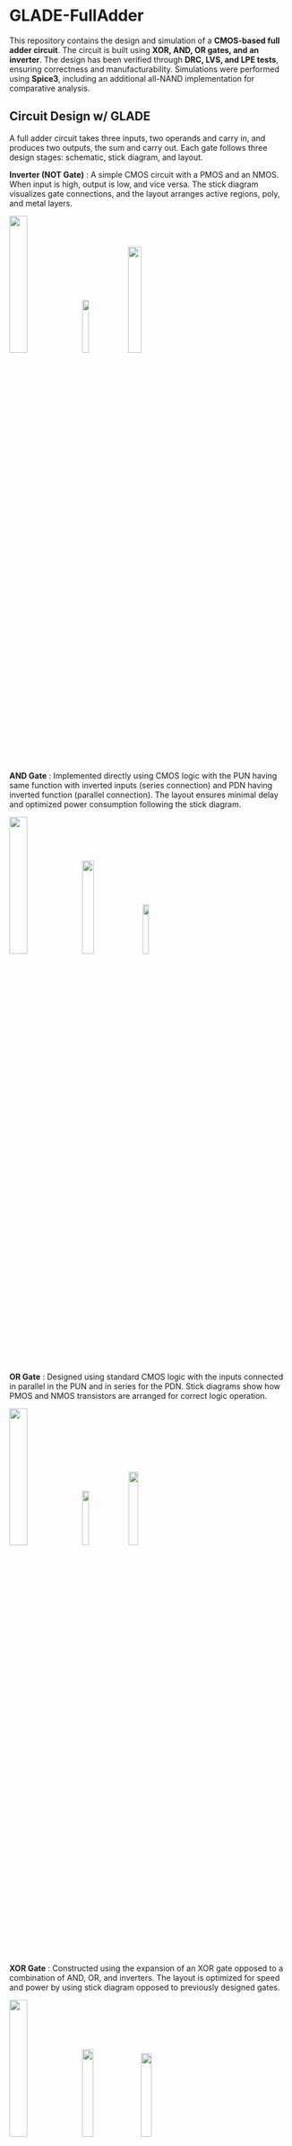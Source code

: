 # GLADE-FullAdder

This repository contains the design and simulation of a **CMOS-based full adder circuit**. The circuit is built using **XOR, AND, OR gates, and an inverter**. The design has been verified through **DRC, LVS, and LPE tests**, ensuring correctness and manufacturability. Simulations were performed using **Spice3**, including an additional all-NAND implementation for comparative analysis.

## Circuit Design w/ GLADE
A full adder circuit takes three inputs, two operands and carry in, and produces two outputs, the sum and carry out.
Each gate follows three design stages: schematic, stick diagram, and layout.

**Inverter (NOT Gate)**
 : A simple CMOS circuit with a PMOS and an NMOS. When input is high, output is low, and vice versa. The stick diagram visualizes gate connections, and the layout arranges active regions, poly, and metal layers.
<p float="center">
  <img src="https://github.com/user-attachments/assets/fa87eb55-37ea-489a-9013-bb28414428af"  width = 25% />
  <img src="https://github.com/user-attachments/assets/4d23b754-c343-42a6-9277-325f04479284" width=15.5% /> 
  <img src="https://github.com/user-attachments/assets/7301e619-54c0-4530-aa55-ad7c652511bd" width=22% /> 
</p>

**AND Gate**
 : Implemented directly using CMOS logic with the PUN having same function with inverted inputs (series connection) and PDN having inverted function (parallel connection). The layout ensures minimal delay and optimized power consumption following the stick diagram.
<p float="center">
  <img src="https://github.com/user-attachments/assets/0e386175-d050-45e9-9704-d71983bf6a17" width = 25% />
  <img src="https://github.com/user-attachments/assets/0036b20c-b081-4f2b-ba1a-58f41c008d05" width=20.6% /> 
  <img src="https://github.com/user-attachments/assets/3d553384-46ab-4144-b15a-0bae03612621" width=15% /> 
</p>

**OR Gate** 
 : Designed using standard CMOS logic with the inputs connected in parallel in the PUN and in series for the PDN. Stick diagrams show how PMOS and NMOS transistors are arranged for correct logic operation.
<p float="center">
  <img src="https://github.com/user-attachments/assets/129908fe-dbea-4e64-bb85-3dc5f24088be" width = 25% />
  <img src="https://github.com/user-attachments/assets/192c6fe9-f53e-4875-8e87-8ca58c066eed" width=15.7% /> 
  <img src="https://github.com/user-attachments/assets/685cbcb1-6082-4edc-9f16-8a5064920351" width=18.3% /> 
</p>

**XOR Gate**
 : Constructed using the expansion of an XOR gate opposed to a combination of AND, OR, and inverters. The layout is optimized for speed and power by using stick diagram opposed to previously designed gates.
<p float="center">
  <img src="https://github.com/user-attachments/assets/8c9f6cfd-1f17-47e8-bcad-e0662d811a6b"  width = 25% />
  <img src="https://github.com/user-attachments/assets/8a89f0aa-5e77-43e0-93b8-f5d708fb378b" width=20% /> 
  <img src="https://github.com/user-attachments/assets/eaa11412-da08-46ab-8c99-6b9bf0dbb772" width=19.5% /> 
</p>

### Full Adder Circuit Schematic and Layout 
The previous gates were connected together to emulate the function of a full adder. Debugging included ensuring all sources and grounds are connected together and there is no metal overlapping by using different metals at intersection points. 
<p float="center">
  <img src="https://github.com/user-attachments/assets/1cf294a6-22e2-406b-ae3b-8902333abfac" width=40% /> 
  <img src="https://github.com/user-attachments/assets/96bde3d4-4d88-4040-b2b0-c9478e1de512" width=36% /> 
</p>
DRC ensures compliance with manufacturing rules. LVS confirms the layout matches the schematic. LPE analyzes parasitic effects on circuit performance. Each gate passed all three tests individually and then the full adder was tested with all three as well after the connection was done. 


## Circuit Simulation w/ Spice3
The full adder was simulated using Spice3, with a standard CMOS implementation. An additional all-NAND simulation was performed for comparison, but the primary design does not rely on NAND-based gates.
The all-NAND based simulation started with writing the code and simulate the output of the gate alone before writing the full adder.
```
.SUBCKT NAND 1 2 3
M1 3 1 VDD VDD PCH W=6U L=1U
M2 3 2 VDD VDD PCH W=6U L=1U
M3 3 1 4 0 NCH W=6U L=1U
M4 4 2 0 0 NCH W=6U L=1U
C5 3 0 0.1P
.ENDS NAND

```
Then that sub-circuit was instantiated to emulate the functionality of the full adder. This allows the design modularity and conciseness for better readability and debugging.
```
X1 1 2 3 NAND
X2 1 3 4 NAND
X3 2 3 5 NAND
X4 4 5 6 NAND
X5 6 7 8 NAND
X6 6 8 10 NAND
X7 8 7 9 NAND
X8 10 9 11 NAND
X9 8 3 12 NAND
C13 11 0 0.1P
C14 12 0 0.1P
VDD VDD 0 DC 5V
VA 1 0 PULSE(0V 5V 0ns 1ns 1ns 25ns 50ns)
VB 2 0 PULSE(0V 5V 0ns 1ns 1ns 50ns 100ns)
VC 7 0 PULSE(0V 5V 0ns 1ns 1ns 100ns 200ns)
```
Now, instead of creating different instances and writing the code from scratch, I used the extracted schematic of the Full Adder from the GLADE implementation and then wrote the following commands to simulate the output.
```
* Instantiate the Full Adder subcircuit
X100 1 2 7 12 13 FullAdder
* Define power supply
VDD VDD 0 DC 5V
* Define input square wave sources using PULSE
VA 1 0 PULSE(0V 5V 0ns 1ns 1ns 25ns 50ns)
VB 2 0 PULSE(0V 5V 0ns 1ns 1ns 50ns 100ns)
VCin 7 0 PULSE(0V 5V 0ns 1ns 1ns 100ns 200ns)
* Define capacitors at the output nodes
C13 12 0 0.1P
C14 13 0 0.1P
* Transient analysis to observe waveforms
.TRAN 1ns 600ns
* Print the results (optional, for console output)
.PRINT TRAN V(12) V(13)
* Probe the nodes for plotting
.PROBE TRAN V(12) V(13)
.END
```
The model of the PMOS and NMOS used was taken from Process Technology C5: 0.5µm Process Technology Publication order number C5/D. The size of the transistors was identical to that in GLADE’s full adder with ratio P=6N, voltage of node number 11 is the sum and that of the node 12 is the carry out. 
